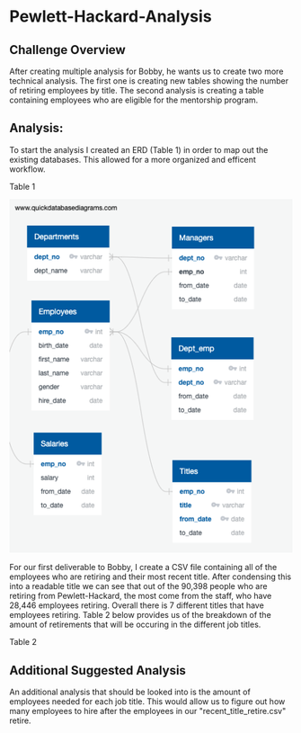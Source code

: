 # Pewlett-Hackard-Analysis
## Challenge Overview
After creating multiple analysis for Bobby, he wants us to create two more technical analysis. The first one is creating new tables showing the number of retiring employees by title. The second analysis is creating a table containing employees who are eligible for the mentorship program.

## Analysis:
To start the analysis I created an ERD (Table 1) in order to map out the existing databases. This allowed for a more organized and efficent workflow.

Table 1

![](EmployeeDB.png)

For our first deliverable to Bobby, I create a CSV file containing all of the employees who are retiring and their most recent title. After condensing this into a readable title we can see that out of the 90,398 people who are retiring from Pewlett-Hackard, the most come from the staff, who have 28,446 employees retiring. Overall there is 7 different titles that have employees retiring. Table 2 below provides us of the breakdown of the amount of retirements that will be occuring in the different job titles. 

Table 2
![]()

## Additional Suggested Analysis
An additional analysis that should be looked into is the amount of employees needed for each job title. This would allow us to figure out how many employees to hire after the employees in our "recent_title_retire.csv" retire. 

